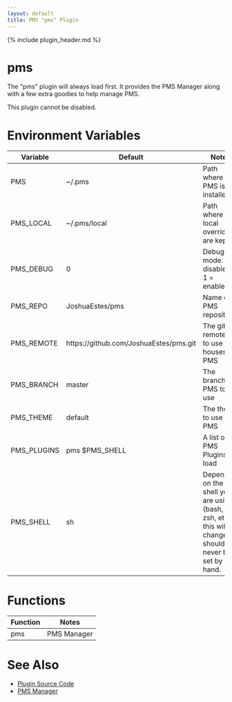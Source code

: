 ```yaml
---
layout: default
title: PMS "pms" Plugin
---
```

{% include plugin_header.md %}
# pms
The "pms" plugin will always load first. It provides the PMS Manager along with
a few extra goodies to help manage PMS.

This plugin cannot be disabled.

# Environment Variables
<table>
  <thead>
    <tr>
      <th>Variable</th>
      <th>Default</th>
      <th>Notes</th>
    </tr>
  </thead>
  <tbody>
    <tr>
      <td>PMS</td>
      <td>~/.pms</td>
      <td>Path where PMS is installed</td>
    </tr>
    <tr>
      <td>PMS_LOCAL</td>
      <td>~/.pms/local</td>
      <td>Path where local overrides are kept</td>
    </tr>
    <tr>
      <td>PMS_DEBUG</td>
      <td>0</td>
      <td>Debug mode. 0 = disabled, 1 = enabled</td>
    </tr>
    <tr>
      <td>PMS_REPO</td>
      <td>JoshuaEstes/pms</td>
      <td>Name of PMS repository</td>
    </tr>
    <tr>
      <td>PMS_REMOTE</td>
      <td>https://github.com/JoshuaEstes/pms.git</td>
      <td>The git remote url to use that houses PMS</td>
    </tr>
    <tr>
      <td>PMS_BRANCH</td>
      <td>master</td>
      <td>The branch for PMS to use</td>
    </tr>
    <tr>
      <td>PMS_THEME</td>
      <td>default</td>
      <td>The theme to use with PMS</td>
    </tr>
    <tr>
      <td>PMS_PLUGINS</td>
      <td>pms $PMS_SHELL</td>
      <td>A list of PMS Plugins to load</td>
    </tr>
    <tr>
      <td>PMS_SHELL</td>
      <td>sh</td>
      <td>Depending on the shell you are using (bash, zsh, etc.) this will change. It should never be set by hand.</td>
    </tr>
  </tbody>
</table>

# Functions
<table>
  <thead>
    <tr>
      <th>Function</th>
      <th>Notes</th>
    </tr>
  </thead>
  <tbody>
    <tr>
      <td>pms</td>
      <td>PMS Manager</td>
    </tr>
  </tbody>
</table>

# See Also
* [Plugin Source Code](https://github.com/JoshuaEstes/pms/tree/master/plugins/pms)
* [PMS Manager](/pms/pms-manager.html)
